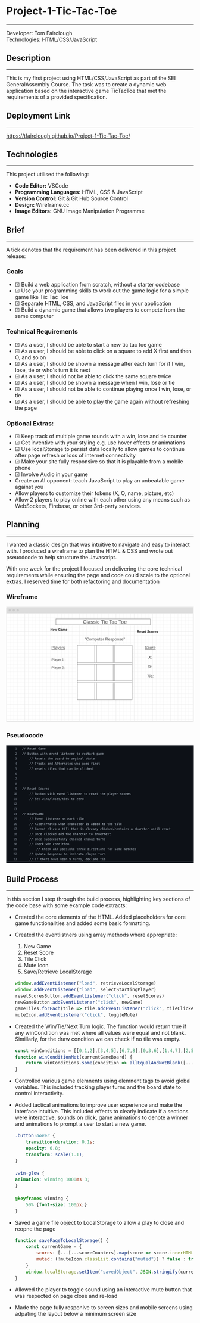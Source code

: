 # Project-1-Tic-Tac-Toe
---

Developer: Tom Fairclough <br>
Technologies: HTML/CSS/JavaScript


## Description
- - -

This is my first project using HTML/CSS/JavaScript as part of the SEI GeneralAssembly Course. The task was to create a dynamic web application based on the interactive game TicTacToe that met the requirements of a provided specification.

## Deployment Link
- - - 
https://tfairclough.github.io/Project-1-Tic-Tac-Toe/

## Technologies
- - -
This project utilised the following:
- **Code Editor:** VSCode
- **Programming Languages:** HTML, CSS & JavaScript
- **Version Control:** Git & Git Hub Source Control
- **Design:** Wireframe.cc
- **Image Editors:** GNU Image Manipulation Programme

## Brief
- - - 

A tick denotes that the requirement has been delivered in this project release: 
### Goals
- &#x2611; Build a web application from scratch, without a starter codebase
- &#x2611; Use your programming skills to work out the game logic for a simple game like Tic Tac Toe
- &#x2611; Separate HTML, CSS, and JavaScript files in your application
- &#x2611; Build a dynamic game that allows two players to compete from the same computer

### Technical Requirements
- &#x2611; As a user, I should be able to start a new tic tac toe game
- &#x2611; As a user, I should be able to click on a square to add X first and then O, and so on
- &#x2611; As a user, I should be shown a message after each turn for if I win, lose, tie or who's turn it is next
- &#x2611; As a user, I should not be able to click the same square twice
- &#x2611; As a user, I should be shown a message when I win, lose or tie
- &#x2611; As a user, I should not be able to continue playing once I win, lose, or tie
- &#x2611; As a user, I should be able to play the game again without refreshing the page

### Optional Extras: 
- &#x2611; Keep track of multiple game rounds with a win, lose and tie counter
- &#x2611; Get inventive with your styling e.g. use hover effects or animations
- &#x2611; Use localStorage to persist data locally to allow games to continue after page refresh or loss of internet connectivity
- &#x2611; Make your site fully responsive so that it is playable from a mobile phone
- &#x2611; Involve Audio in your game
- Create an AI opponent: teach JavaScript to play an unbeatable game against you
- Allow players to customize their tokens (X, O, name, picture, etc)
- Allow 2 players to play online with each other using any means such as WebSockets, Firebase, or other 3rd-party services.



## Planning
- - -

I wanted a classic design that was intuitive to navigate and easy to interact with. I produced a wireframe to plan the HTML & CSS and wrote out pseuodcode to help structure the Javascript. 

With one week for the project I focused on delivering the core technical requirements while ensuring the page and code could scale to the optional extras. I reserved time for both refactoring and documentation

### Wireframe

![alt text](/Images/Wireframe.png)

### Pseudocode 

![alt text](/Images/Pseudocode.png)

##  Build Process

- - -
In this section I step through the build process, highlighting key sections of the code base with some example code extracts:

- Created the core elements of the HTML. Added placeholders for core game functionalities and added some basic formatting.

- Created the eventlistners using array methods where appropriate:
    1. New Game
    2. Reset Score
    3. Tile Click 
    4. Mute Icon
    5. Save/Retrieve LocalStorage

    ```JavaScript
    window.addEventListener("load", retrieveLocalStorage)
    window.addEventListener("load", selectStartingPlayer)
    resetScoresButton.addEventListener("click", resetScores)
    newGameButton.addEventListener("click", newGame)
    gameTiles.forEach(tile => tile.addEventListener("click", tileClicked))
    muteIcon.addEventListener("click", toggleMute)
    ```

- Created the Win/Tie/Next Turn logic. The function would return true if any winCondition was met where all values were equal and not blank. Simillarly, for the draw condition we can check if no tile was empty.

    ```JavaScript
    const winConditions = [[0,1,2],[3,4,5],[6,7,8],[0,3,6],[1,4,7],[2,5,8],[0,4,8],[2,4,6]]
    function winConditionMet(currentGameBoard) {
        return winConditions.some(condition => allEqualAndNotBlank([...condition.map(index => currentGameBoard[index])]))
    }
    ```

- Controlled various game elemnents using elemnent tags to avoid global variables. This included tracking player turns and the board state to control interactivity.

- Added tactical animations to improve user experience and make the interface intuitive. This included effects to clearly indicate if a sections were interactive, sounds on click, game animations to denote a winner and animations to prompt a user to start a new game.  

    ```CSS
    .button:hover {
        transition-duration: 0.1s;
        opacity: 0.8;
        transform: scale(1.1);
    }

    .win-glow { 
    animation: winning 1000ms 3;
    }

    @keyframes winning {
        50% {font-size: 100px;}
    }
    ```

- Saved a game file object to LocalStorage to allow a play to close and reopne the page
    ```JavaScript
    function savePageToLocalStorage() {
        const currentGame = {
            scores: [...[...scoreCounters].map(score => score.innerHTML)],
            muted: (!muteIcon.classList.contains("muted")) ? false : true,
        }
        window.localStorage.setItem("savedObject", JSON.stringify(currentGame))
    }
    ```

- Allowed the player to toggle sound using an interactive mute button that was respected on page close and re-load

- Made the page fully responive to screen sizes and mobile screens using adpating the layout below a minimum screen size
